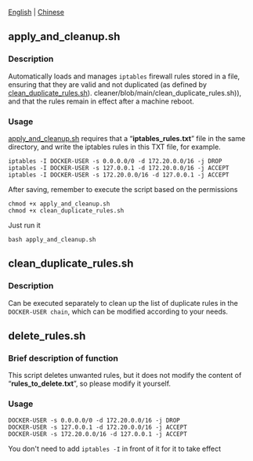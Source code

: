 [English](README.md) | [Chinese](README.zh.md)

## apply_and_cleanup.sh 

### Description

Automatically loads and manages `iptables` firewall rules stored in a file, ensuring that they are valid and not duplicated (as defined by [clean_duplicate_rules.sh](https://github.com/Catchabox/iptables-rule-reboot-)). cleaner/blob/main/clean_duplicate_rules.sh)), and that the rules remain in effect after a machine reboot.

### Usage

[apply_and_cleanup.sh](https://github.com/Catchabox/iptables-rule-reboot-cleaner/blob/main/apply_and_cleanup.sh) requires that a “**iptables_rules.txt**” file in the same directory, and write the iptables rules in this TXT file, for example.

```
iptables -I DOCKER-USER -s 0.0.0.0/0 -d 172.20.0.0/16 -j DROP
iptables -I DOCKER-USER -s 127.0.0.1 -d 172.20.0.0/16 -j ACCEPT
iptables -I DOCKER-USER -s 172.20.0.0/16 -d 127.0.0.1 -j ACCEPT
```

After saving, remember to execute the script based on the permissions

``````
chmod +x apply_and_cleanup.sh
chmod +x clean_duplicate_rules.sh
``````

Just run it

``````
bash apply_and_cleanup.sh
``````
## clean_duplicate_rules.sh

### Description

Can be executed separately to clean up the list of duplicate rules in the `DOCKER-USER chain`, which can be modified according to your needs.

## delete_rules.sh

### Brief description of function

This script deletes unwanted rules, but it does not modify the content of “**rules_to_delete.txt**”, so please modify it yourself.

### Usage

``````
DOCKER-USER -s 0.0.0.0/0 -d 172.20.0.0/16 -j DROP
DOCKER-USER -s 127.0.0.1 -d 172.20.0.0/16 -j ACCEPT
DOCKER-USER -s 172.20.0.0/16 -d 127.0.0.1 -j ACCEPT
``````

You don't need to add `iptables -I` in front of it for it to take effect
